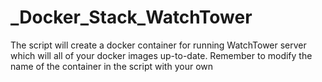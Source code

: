 # _Docker_Stack_WatchTower

The script will create a docker container for running WatchTower server which will all of your docker images up-to-date.
Remember to modify the name of the container in the script with your own
